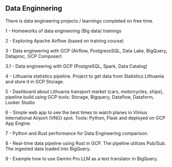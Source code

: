 ## Data Enginnering
There is data engineering projects / learnings completed on free time.

1 - Homeworks of data engineering (Big data) trainings

2 - Exploring Apache Airflow (based on training course)

3 - Data engineering with GCP (Airflow, PostgressSQL, Data Lake, BigQuery, Dataproc, GCP Composer)

3.1 - Data engineering with GCP (PostgreSQL, Spark, Data Catalog)

4 - Lithuania statistics pipeline. Project to get data from Statistics Lithuania and store it in GCP Storage.

5 - Dashboard about Lithuania transport market (cars, motorcycles, ships), pipeline build using GCP tools: Storage, Bigquery, Dataflow, Dataform, Looker Studio

6 - Simple web app to see the best times to watch planes in Vilnius International Airport (VNO) spot. Tools: Python, Flask and deployed on GCP App Engine.

7 - Python and Rust performance for Data Engineering comparison.

8 - Real-time data pipeline using Rust in GCP. The pipeline utilizes Pub/Sub. The ingested data loaded into BigQuery.

9 - Example how to use Gemini Pro LLM as a text translator in BigQuery.